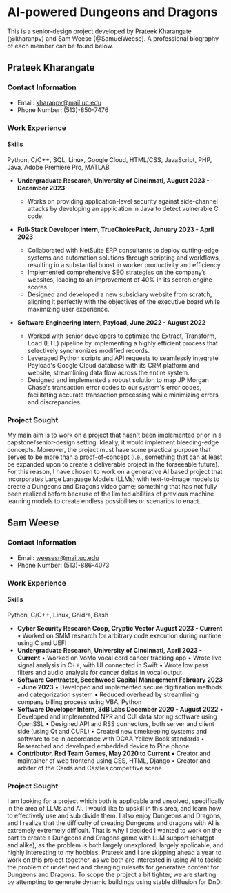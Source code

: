 # AI-powered Dungeons and Dragons

This is a senior-design project developed by Prateek Kharangate (@kharanpv) and Sam Weese (@SamuelWeese). A professional biography of each member can be found below.

## Prateek Kharangate
### Contact Information

- Email: kharanpv@mail.uc.edu
- Phone Number: (513)-850-7476

### Work Experience

#### Skills
Python, C/C++, SQL, Linux, Google Cloud, HTML/CSS, JavaScript, PHP, Java, Adobe Premiere Pro, MATLAB

- **Undergraduate Research, University of Cincinnati, August 2023 - December 2023**
  - Works on providing application-level security against side-channel attacks by developing an application in Java to detect vulnerable C code.

- **Full-Stack Developer Intern, TrueChoicePack, January 2023 - April 2023**
  - Collaborated with NetSuite ERP consultants to deploy cutting-edge systems and automation solutions through
    scripting and workflows, resulting in a substantial boost in worker productivity and efficiency.
  - Implemented comprehensive SEO strategies on the company’s websites, leading to an improvement of 40% in its
    search engine scores.
  - Designed and developed a new subsidiary website from scratch, aligning it perfectly with the objectives of the
    executive board while maximizing user experience.

- **Software Engineering Intern, Payload, June 2022 - August 2022**
  - Worked with senior developers to optimize the Extract, Transform, Load (ETL) pipeline by implementing a highly
  efficient process that selectively synchronizes modified records.
  - Leveraged Python scripts and API requests to seamlessly integrate Payload's Google Cloud database with its CRM
  platform and website, streamlining data flow across the entire system.
  - Designed and implemented a robust solution to map JP Morgan Chase's transaction error codes to our system's error
  codes, facilitating accurate transaction processing while minimizing errors and discrepancies.

### Project Sought
My main aim is to work on a project that hasn't been implemented prior in a capstone/senior-design setting. Ideally, it would implement bleeding-edge concepts. Moreover, the project must have some practical purpose that serves to be more than a proof-of-concept (i.e., something that can at least be expanded upon to create a deliverable project in the forseeable future). For this reason, I have chosen to work on a generative AI based project that incorporates Large Language Models (LLMs) with text-to-image models to create a Dungeons and Dragons video game; something that has not fully been realized before because of the limited abilities of previous machine learning models to create endless possibilites or scenarios to enact.

## Sam Weese
### Contact Information

- Email: weesesr@mail.uc.edu
- Phone Number: (513)-886-4073

### Work Experience

#### Skills
Python, C/C++, Linux, Ghidra, Bash
- **Cyber Security Research Coop, Cryptic Vector August 2023 - Current**
  • Worked on SMM research for arbitrary code execution during runtime using C and UEFI
- **Undergraduate Research, University of Cincinnati, April 2023 - Current**
  • Worked on VoMo vocal cord cancer tracking app
  • Wrote live signal analysis in C++, with UI connected in Swift
  • Wrote low pass filters and audio analysis for cancer deltas in vocal output
- **Software Contractor, Beechwood Capital Management February 2023 - June 2023**
  • Developed and implemented secure digitization methods and categorization system
  • Reduced overhead by streamlining company billing process using VBA, Python
- **Software Developer Intern, 3dB Labs December 2020 - August 2022**
  • Developed and implemented NPR and CUI data storing software using OpenSSL
  • Designed API and RSS connectors, both server and client side (using Qt and CURL)
  • Created new timekeeping systems and software to be in accordance with DCAA Yellow Book standards
  • Researched and developed embedded device to Pine phone
- **Contributor, Red Team Games, May 2020 to Current**
  • Creator and maintainer of web frontend using CSS, HTML, Django
  • Creator and arbiter of the Cards and Castles competitive scene

### Project Sought
  I am looking for a project which both is applicable and unsolved, specifically in the area of LLMs and AI. I would like to upskill in this area, and learn how to effectively use and sub divide them. I also enjoy Dungeons and Dragons, and I realize that the difficulty of creating Dungeons and dragons with AI is extremely extremely difficult. That is why I decided I wanted to work on the part to create a Dungeons and Dragons game with LLM support (chatgpt and alike), as the problem is both largely unexplored, largely applicable, and highly interesting to my hobbies. Prateek and I are skipping ahead a year to work on this project together, as we both are interested in using AI to tackle the problem of undefined and changing rulesets for generative content for Dungeons and Dragons. To scope the project a bit tighter, we are starting by attempting to generate dynamic buildings using stable diffusion for DnD. 
